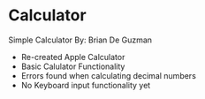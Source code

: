 # Calculator
Simple Calculator 
By: Brian De Guzman
- Re-created Apple Calculator
- Basic Calulator Functionality 
- Errors found when calculating decimal numbers
- No Keyboard input functionality yet 
